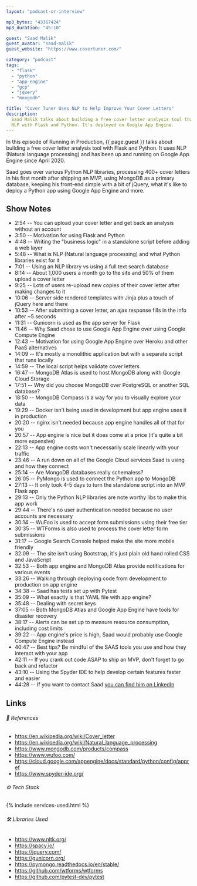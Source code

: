 ```yaml
---
layout: "podcast-or-interview"

mp3_bytes: "43367424"
mp3_duration: "45:10"

guest: "Saad Malik"
guest_avatar: "saad-malik"
guest_website: "https://www.covertuner.com/"

category: "podcast"
tags:
  - "flask"
  - "python"
  - "app-engine"
  - "gcp"
  - "jquery"
  - "mongodb"

title: "Cover Tuner Uses NLP to Help Improve Your Cover Letters"
description:
  Saad Malik talks about building a free cover letter analysis tool that uses
  NLP with Flask and Python. It's deployed on Google App Engine.
---
```


In this episode of Running in Production, {{ page.guest }} talks about building
a free cover letter analysis tool with Flask and Python. It uses NLP (Natural
language processing) and has been up and running on Google App Engine since
April 2020.

Saad goes over various Python NLP libraries, processing 400+ cover letters in
his first month after shipping an MVP, using MongoDB as a primary database,
keeping his front-end simple with a bit of jQuery, what it's like to deploy a
Python app using Google App Engine and more.

## Show Notes

- 2:54 -- You can upload your cover letter and get back an analysis without an account
- 3:50 -- Motivation for using Flask and Python
- 4:48 -- Writing the "business logic" in a standalone script before adding a web layer
- 5:48 -- What is NLP (Natural language processing) and what Python libraries exist for it
- 7:01 -- Using an NLP library vs using a full text search database
- 8:14 -- About 1,000 users a month go to the site and 50% of them upload a cover letter
- 9:25 -- Lots of users re-upload new copies of their cover letter after making changes to it
- 10:06 -- Server side rendered templates with Jinja plus a touch of jQuery here and there
- 10:53 -- After submitting a cover letter, an ajax response fills in the info after ~5 seconds
- 11:31 -- Gunicorn is used as the app server for Flask
- 11:46 -- Why Saad chose to use Google App Engine over using Google Compute Engine
- 12:43 -- Motivation for using Google App Engine over Heroku and other PaaS alternatives
- 14:09 -- It's mostly a monolithic application but with a separate script that runs locally
- 14:59 -- The local script helps validate cover letters
- 16:47 -- MongoDB Atlas is used to host MongoDB along with Google Cloud Storage
- 17:51 -- Why did you choose MongoDB over PostgreSQL or another SQL database?
- 18:50 -- MongoDB Compass is a way for you to visually explore your data
- 19:29 -- Docker isn't being used in development but app engine uses it in production
- 20:20 -- nginx isn't needed because app engine handles all of that for you
- 20:57 -- App engine is nice but it does come at a price (it's quite a bit more expensive)
- 22:13 -- App engine costs won't necessarily scale linearly with your traffic
- 23:46 -- A run down on all of the Google Cloud services Saad is using and how they connect
- 25:14 -- Are MongoDB databases really schemaless?
- 26:05 -- PyMongo is used to connect the Python app to MongoDB
- 27:13 -- It only took 4-5 days to turn the standalone script into an MVP Flask app
- 29:13 -- Only the Python NLP libraries are note worthy libs to make this app work
- 29:44 -- There's no user authentication needed because no user accounts are necessary
- 30:14 -- WuFoo is used to accept form submissions using their free tier
- 30:35 -- WTForms is also used to process the cover letter form submissions
- 31:17 -- Google Search Console helped make the site more mobile friendly
- 32:09 -- The site isn't using Bootstrap, it's just plain old hand rolled CSS and JavaScript
- 32:53 -- Both app engine and MongoDB Atlas provide notifications for various events
- 33:26 -- Walking through deploying code from development to production on app engine
- 34:38 -- Saad has tests set up with Pytest
- 35:09 -- What exactly is that YAML file with app engine?
- 35:48 -- Dealing with secret keys
- 37:05 -- Both MongoDB Atlas and Google App Engine have tools for disaster recovery
- 38:17 -- Alerts can be set up to measure resource consumption, including cost limits
- 39:22 -- App engine's price is high, Saad would probably use Google Compute Engine instead
- 40:47 -- Best tips? Be mindful of the SAAS tools you use and how they interact with your app
- 42:11 -- If you crank out code ASAP to ship an MVP, don't forget to go back and refactor
- 43:10 -- Using the Spyder IDE to help develop certain features faster and easier
- 44:28 -- If you want to contact Saad [you can find him on LinkedIn](https://www.linkedin.com/in/saad-mal/)

## Links

###### 📄 References

- <https://en.wikipedia.org/wiki/Cover_letter>
- <https://en.wikipedia.org/wiki/Natural_language_processing>
- <https://www.mongodb.com/products/compass>
- <https://www.wufoo.com/>
- <https://cloud.google.com/appengine/docs/standard/python/config/appref>
- <https://www.spyder-ide.org/>

###### ⚙️ Tech Stack

{% include services-used.html %}

###### 🛠 Libraries Used

- <https://www.nltk.org/>
- <https://spacy.io/>
- <https://jquery.com/>
- <https://gunicorn.org/>
- <https://pymongo.readthedocs.io/en/stable/>
- <https://github.com/wtforms/wtforms>
- <https://github.com/pytest-dev/pytest>
